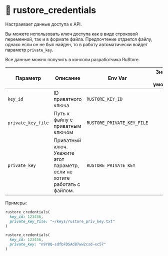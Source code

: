 # 🔅 rustore_credentials

Настраивает данные доступа к API.

Вы можете использовать ключ доступа как в виде строковой переменной, так и в формате файла.
Предпочтение отдается файлу, однако если он не был найден, то в работу автоматически войдет параметр `private_key`. 

Все данные можно получить в консоли разработчика RuStore.

| Параметр           | Описание                                                                 | Env Var                    | Значение по умолчанию |
|--------------------|--------------------------------------------------------------------------|----------------------------|-----------------------|
| `key_id`           | ID приватного ключа                                                      | `RUSTORE_KEY_ID`           |                       |
| `private_key_file` | Путь к файлу с приватным ключом                                          | `RUSTORE_PRIVATE_KEY_FILE` |                       |
| `private_key`      | Приватный ключ. Укажите этот параметр, если не хотите работать с файлом. | `RUSTORE_PRIVATE_KEY`      |                       |

Примеры:

```ruby
rustore_credentials(
  key_id: 123456,
  private_key_file: "~/keys/rustore_priv_key.txt"
)
```

```ruby
rustore_credentials(
  key_id: 123456,
  private_key: "n9Y8Q~sdfbFDSAd87ww2csd~xc57"
)
```